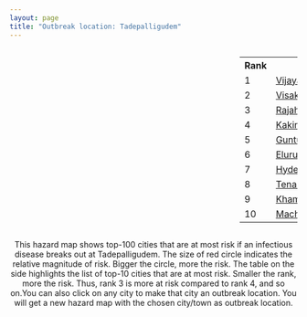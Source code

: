 ```yaml
---
layout: page
title: "Outbreak location: Tadepalligudem"
---
```

<div style="width: 100%; overflow: auto;">
<div style="width: 75%; float: left;">
<div id="mapid">
<script src="https://buda-magenta.github.io/hazard_map/load_map.js"></script>

<script>
var marker_outbreak = L.marker([16.876586, 81.545145],{"autoPan": true}).addTo(map); marker_outbreak.bindTooltip("Tadepalligudem").openTooltip();

var circle_1 = L.circle([16.508759, 80.618510], {"pane": "markerPane", "color": "red", "fill": true, "fillOpacity": 0.2, "fillRule": "evenodd", "lineCap": "round", "lineJoin": "round", "opacity": 1.0, "radius": 77717, "stroke": true, "weight": 3}).addTo(map);
circle_1.bindTooltip("Vijayawada<br>rank: 1<br>hazard index: 0.077717")
circle_1.bindPopup('<a href="https://buda-magenta.github.io/hazard_map/Vijayawada">Vijayawada</a>')

var circle_2 = L.circle([17.723128, 83.301284], {"pane": "markerPane", "color": "red", "fill": true, "fillOpacity": 0.2, "fillRule": "evenodd", "lineCap": "round", "lineJoin": "round", "opacity": 1.0, "radius": 64999, "stroke": true, "weight": 3}).addTo(map);
circle_2.bindTooltip("Visakhapatnam<br>rank: 2<br>hazard index: 0.064999")
circle_2.bindPopup('<a href="https://buda-magenta.github.io/hazard_map/Visakhapatnam">Visakhapatnam</a>')

var circle_3 = L.circle([17.005045, 81.780473], {"pane": "markerPane", "color": "red", "fill": true, "fillOpacity": 0.2, "fillRule": "evenodd", "lineCap": "round", "lineJoin": "round", "opacity": 1.0, "radius": 56832, "stroke": true, "weight": 3}).addTo(map);
circle_3.bindTooltip("Rajahmundry<br>rank: 3<br>hazard index: 0.056833")
circle_3.bindPopup('<a href="https://buda-magenta.github.io/hazard_map/Rajahmundry">Rajahmundry</a>')

var circle_4 = L.circle([16.943739, 82.235061], {"pane": "markerPane", "color": "red", "fill": true, "fillOpacity": 0.2, "fillRule": "evenodd", "lineCap": "round", "lineJoin": "round", "opacity": 1.0, "radius": 41395, "stroke": true, "weight": 3}).addTo(map);
circle_4.bindTooltip("Kakinada<br>rank: 4<br>hazard index: 0.041395")
circle_4.bindPopup('<a href="https://buda-magenta.github.io/hazard_map/Kakinada">Kakinada</a>')

var circle_5 = L.circle([16.291519, 80.454159], {"pane": "markerPane", "color": "red", "fill": true, "fillOpacity": 0.2, "fillRule": "evenodd", "lineCap": "round", "lineJoin": "round", "opacity": 1.0, "radius": 31972, "stroke": true, "weight": 3}).addTo(map);
circle_5.bindTooltip("Guntur<br>rank: 5<br>hazard index: 0.031973")
circle_5.bindPopup('<a href="https://buda-magenta.github.io/hazard_map/Guntur">Guntur</a>')

var circle_6 = L.circle([16.676135, 81.170868], {"pane": "markerPane", "color": "red", "fill": true, "fillOpacity": 0.2, "fillRule": "evenodd", "lineCap": "round", "lineJoin": "round", "opacity": 1.0, "radius": 15927, "stroke": true, "weight": 3}).addTo(map);
circle_6.bindTooltip("Eluru<br>rank: 6<br>hazard index: 0.015927")
circle_6.bindPopup('<a href="https://buda-magenta.github.io/hazard_map/Eluru">Eluru</a>')

var circle_7 = L.circle([17.388786, 78.461065], {"pane": "markerPane", "color": "red", "fill": true, "fillOpacity": 0.2, "fillRule": "evenodd", "lineCap": "round", "lineJoin": "round", "opacity": 1.0, "radius": 9198, "stroke": true, "weight": 3}).addTo(map);
circle_7.bindTooltip("Hyderabad<br>rank: 7<br>hazard index: 0.009198")
circle_7.bindPopup('<a href="https://buda-magenta.github.io/hazard_map/Hyderabad">Hyderabad</a>')

var circle_8 = L.circle([16.237773, 80.646422], {"pane": "markerPane", "color": "red", "fill": true, "fillOpacity": 0.2, "fillRule": "evenodd", "lineCap": "round", "lineJoin": "round", "opacity": 1.0, "radius": 7436, "stroke": true, "weight": 3}).addTo(map);
circle_8.bindTooltip("Tenali<br>rank: 8<br>hazard index: 0.007437")
circle_8.bindPopup('<a href="https://buda-magenta.github.io/hazard_map/Tenali">Tenali</a>')

var circle_9 = L.circle([17.500000, 80.333333], {"pane": "markerPane", "color": "red", "fill": true, "fillOpacity": 0.2, "fillRule": "evenodd", "lineCap": "round", "lineJoin": "round", "opacity": 1.0, "radius": 7082, "stroke": true, "weight": 3}).addTo(map);
circle_9.bindTooltip("Khammam<br>rank: 9<br>hazard index: 0.007083")
circle_9.bindPopup('<a href="https://buda-magenta.github.io/hazard_map/Khammam">Khammam</a>')

var circle_10 = L.circle([16.181939, 81.135130], {"pane": "markerPane", "color": "red", "fill": true, "fillOpacity": 0.2, "fillRule": "evenodd", "lineCap": "round", "lineJoin": "round", "opacity": 1.0, "radius": 6373, "stroke": true, "weight": 3}).addTo(map);
circle_10.bindTooltip("Machilipatnam<br>rank: 10<br>hazard index: 0.006373")
circle_10.bindPopup('<a href="https://buda-magenta.github.io/hazard_map/Machilipatnam">Machilipatnam</a>')

var circle_11 = L.circle([16.542769, 81.527344], {"pane": "markerPane", "color": "red", "fill": true, "fillOpacity": 0.2, "fillRule": "evenodd", "lineCap": "round", "lineJoin": "round", "opacity": 1.0, "radius": 5333, "stroke": true, "weight": 3}).addTo(map);
circle_11.bindTooltip("Bhimavaram<br>rank: 11<br>hazard index: 0.005334")
circle_11.bindPopup('<a href="https://buda-magenta.github.io/hazard_map/Bhimavaram">Bhimavaram</a>')

var circle_12 = L.circle([13.083694, 80.270186], {"pane": "markerPane", "color": "red", "fill": true, "fillOpacity": 0.2, "fillRule": "evenodd", "lineCap": "round", "lineJoin": "round", "opacity": 1.0, "radius": 4822, "stroke": true, "weight": 3}).addTo(map);
circle_12.bindTooltip("Chennai<br>rank: 12<br>hazard index: 0.004823")
circle_12.bindPopup('<a href="https://buda-magenta.github.io/hazard_map/Chennai">Chennai</a>')

var circle_13 = L.circle([22.541418, 88.357691], {"pane": "markerPane", "color": "red", "fill": true, "fillOpacity": 0.2, "fillRule": "evenodd", "lineCap": "round", "lineJoin": "round", "opacity": 1.0, "radius": 4440, "stroke": true, "weight": 3}).addTo(map);
circle_13.bindTooltip("Kolkata<br>rank: 13<br>hazard index: 0.004441")
circle_13.bindPopup('<a href="https://buda-magenta.github.io/hazard_map/Kolkata">Kolkata</a>')

var circle_14 = L.circle([16.432998, 80.993715], {"pane": "markerPane", "color": "red", "fill": true, "fillOpacity": 0.2, "fillRule": "evenodd", "lineCap": "round", "lineJoin": "round", "opacity": 1.0, "radius": 4434, "stroke": true, "weight": 3}).addTo(map);
circle_14.bindTooltip("Gudivada<br>rank: 14<br>hazard index: 0.004435")
circle_14.bindPopup('<a href="https://buda-magenta.github.io/hazard_map/Gudivada">Gudivada</a>')

var circle_15 = L.circle([16.238924, 80.047288], {"pane": "markerPane", "color": "red", "fill": true, "fillOpacity": 0.2, "fillRule": "evenodd", "lineCap": "round", "lineJoin": "round", "opacity": 1.0, "radius": 4422, "stroke": true, "weight": 3}).addTo(map);
circle_15.bindTooltip("Narasaraopet<br>rank: 15<br>hazard index: 0.004422")
circle_15.bindPopup('<a href="https://buda-magenta.github.io/hazard_map/Narasaraopet">Narasaraopet</a>')

var circle_16 = L.circle([20.266777, 85.843559], {"pane": "markerPane", "color": "red", "fill": true, "fillOpacity": 0.2, "fillRule": "evenodd", "lineCap": "round", "lineJoin": "round", "opacity": 1.0, "radius": 3879, "stroke": true, "weight": 3}).addTo(map);
circle_16.bindTooltip("Bhubaneswar<br>rank: 16<br>hazard index: 0.003880")
circle_16.bindPopup('<a href="https://buda-magenta.github.io/hazard_map/Bhubaneswar">Bhubaneswar</a>')

var circle_17 = L.circle([14.449372, 79.987376], {"pane": "markerPane", "color": "red", "fill": true, "fillOpacity": 0.2, "fillRule": "evenodd", "lineCap": "round", "lineJoin": "round", "opacity": 1.0, "radius": 3856, "stroke": true, "weight": 3}).addTo(map);
circle_17.bindTooltip("Nellore<br>rank: 17<br>hazard index: 0.003857")
circle_17.bindPopup('<a href="https://buda-magenta.github.io/hazard_map/Nellore">Nellore</a>')

var circle_18 = L.circle([16.094950, 80.165878], {"pane": "markerPane", "color": "red", "fill": true, "fillOpacity": 0.2, "fillRule": "evenodd", "lineCap": "round", "lineJoin": "round", "opacity": 1.0, "radius": 3832, "stroke": true, "weight": 3}).addTo(map);
circle_18.bindTooltip("Chilakaluripet<br>rank: 18<br>hazard index: 0.003833")
circle_18.bindPopup('<a href="https://buda-magenta.github.io/hazard_map/Chilakaluripet">Chilakaluripet</a>')

var circle_19 = L.circle([18.112082, 83.405220], {"pane": "markerPane", "color": "red", "fill": true, "fillOpacity": 0.2, "fillRule": "evenodd", "lineCap": "round", "lineJoin": "round", "opacity": 1.0, "radius": 3543, "stroke": true, "weight": 3}).addTo(map);
circle_19.bindTooltip("Vizianagaram<br>rank: 19<br>hazard index: 0.003543")
circle_19.bindPopup('<a href="https://buda-magenta.github.io/hazard_map/Vizianagaram">Vizianagaram</a>')

var circle_20 = L.circle([15.507555, 80.060800], {"pane": "markerPane", "color": "red", "fill": true, "fillOpacity": 0.2, "fillRule": "evenodd", "lineCap": "round", "lineJoin": "round", "opacity": 1.0, "radius": 1594, "stroke": true, "weight": 3}).addTo(map);
circle_20.bindTooltip("Ongole<br>rank: 20<br>hazard index: 0.001595")
circle_20.bindPopup('<a href="https://buda-magenta.github.io/hazard_map/Ongole">Ongole</a>')

var circle_21 = L.circle([12.979120, 77.591300], {"pane": "markerPane", "color": "red", "fill": true, "fillOpacity": 0.2, "fillRule": "evenodd", "lineCap": "round", "lineJoin": "round", "opacity": 1.0, "radius": 1467, "stroke": true, "weight": 3}).addTo(map);
circle_21.bindTooltip("Bangalore<br>rank: 21<br>hazard index: 0.001468")
circle_21.bindPopup('<a href="https://buda-magenta.github.io/hazard_map/Bangalore">Bangalore</a>')

var circle_22 = L.circle([17.980609, 79.598212], {"pane": "markerPane", "color": "red", "fill": true, "fillOpacity": 0.2, "fillRule": "evenodd", "lineCap": "round", "lineJoin": "round", "opacity": 1.0, "radius": 1226, "stroke": true, "weight": 3}).addTo(map);
circle_22.bindTooltip("Warangal<br>rank: 22<br>hazard index: 0.001227")
circle_22.bindPopup('<a href="https://buda-magenta.github.io/hazard_map/Warangal">Warangal</a>')

var circle_23 = L.circle([21.237947, 81.633683], {"pane": "markerPane", "color": "red", "fill": true, "fillOpacity": 0.2, "fillRule": "evenodd", "lineCap": "round", "lineJoin": "round", "opacity": 1.0, "radius": 1213, "stroke": true, "weight": 3}).addTo(map);
circle_23.bindTooltip("Raipur<br>rank: 23<br>hazard index: 0.001213")
circle_23.bindPopup('<a href="https://buda-magenta.github.io/hazard_map/Raipur">Raipur</a>')

var circle_24 = L.circle([18.320022, 83.916077], {"pane": "markerPane", "color": "red", "fill": true, "fillOpacity": 0.2, "fillRule": "evenodd", "lineCap": "round", "lineJoin": "round", "opacity": 1.0, "radius": 1058, "stroke": true, "weight": 3}).addTo(map);
circle_24.bindTooltip("Srikakulam<br>rank: 24<br>hazard index: 0.001059")
circle_24.bindPopup('<a href="https://buda-magenta.github.io/hazard_map/Srikakulam">Srikakulam</a>')

var circle_25 = L.circle([19.087076, 82.023572], {"pane": "markerPane", "color": "red", "fill": true, "fillOpacity": 0.2, "fillRule": "evenodd", "lineCap": "round", "lineJoin": "round", "opacity": 1.0, "radius": 984, "stroke": true, "weight": 3}).addTo(map);
circle_25.bindTooltip("Jagdalpur<br>rank: 25<br>hazard index: 0.000985")
circle_25.bindPopup('<a href="https://buda-magenta.github.io/hazard_map/Jagdalpur">Jagdalpur</a>')

var circle_26 = L.circle([23.795281, 86.430964], {"pane": "markerPane", "color": "red", "fill": true, "fillOpacity": 0.2, "fillRule": "evenodd", "lineCap": "round", "lineJoin": "round", "opacity": 1.0, "radius": 982, "stroke": true, "weight": 3}).addTo(map);
circle_26.bindTooltip("Dhanbad<br>rank: 26<br>hazard index: 0.000982")
circle_26.bindPopup('<a href="https://buda-magenta.github.io/hazard_map/Dhanbad">Dhanbad</a>')

var circle_27 = L.circle([23.370035, 85.325013], {"pane": "markerPane", "color": "red", "fill": true, "fillOpacity": 0.2, "fillRule": "evenodd", "lineCap": "round", "lineJoin": "round", "opacity": 1.0, "radius": 907, "stroke": true, "weight": 3}).addTo(map);
circle_27.bindTooltip("Ranchi<br>rank: 27<br>hazard index: 0.000908")
circle_27.bindPopup('<a href="https://buda-magenta.github.io/hazard_map/Ranchi">Ranchi</a>')

var circle_28 = L.circle([28.651718, 77.221939], {"pane": "markerPane", "color": "red", "fill": true, "fillOpacity": 0.2, "fillRule": "evenodd", "lineCap": "round", "lineJoin": "round", "opacity": 1.0, "radius": 818, "stroke": true, "weight": 3}).addTo(map);
circle_28.bindTooltip("Delhi<br>rank: 28<br>hazard index: 0.000818")
circle_28.bindPopup('<a href="https://buda-magenta.github.io/hazard_map/Delhi">Delhi</a>')

var circle_29 = L.circle([20.468600, 85.879200], {"pane": "markerPane", "color": "red", "fill": true, "fillOpacity": 0.2, "fillRule": "evenodd", "lineCap": "round", "lineJoin": "round", "opacity": 1.0, "radius": 685, "stroke": true, "weight": 3}).addTo(map);
circle_29.bindTooltip("Cuttack<br>rank: 29<br>hazard index: 0.000686")
circle_29.bindPopup('<a href="https://buda-magenta.github.io/hazard_map/Cuttack">Cuttack</a>')

var circle_30 = L.circle([13.631637, 79.423171], {"pane": "markerPane", "color": "red", "fill": true, "fillOpacity": 0.2, "fillRule": "evenodd", "lineCap": "round", "lineJoin": "round", "opacity": 1.0, "radius": 573, "stroke": true, "weight": 3}).addTo(map);
circle_30.bindTooltip("Tirupati<br>rank: 30<br>hazard index: 0.000574")
circle_30.bindPopup('<a href="https://buda-magenta.github.io/hazard_map/Tirupati">Tirupati</a>')

var circle_31 = L.circle([14.475294, 78.821686], {"pane": "markerPane", "color": "red", "fill": true, "fillOpacity": 0.2, "fillRule": "evenodd", "lineCap": "round", "lineJoin": "round", "opacity": 1.0, "radius": 534, "stroke": true, "weight": 3}).addTo(map);
circle_31.bindTooltip("Kadapa<br>rank: 31<br>hazard index: 0.000534")
circle_31.bindPopup('<a href="https://buda-magenta.github.io/hazard_map/Kadapa">Kadapa</a>')

var circle_32 = L.circle([19.075990, 72.877393], {"pane": "markerPane", "color": "red", "fill": true, "fillOpacity": 0.2, "fillRule": "evenodd", "lineCap": "round", "lineJoin": "round", "opacity": 1.0, "radius": 478, "stroke": true, "weight": 3}).addTo(map);
circle_32.bindTooltip("Mumbai<br>rank: 32<br>hazard index: 0.000479")
circle_32.bindPopup('<a href="https://buda-magenta.github.io/hazard_map/Mumbai">Mumbai</a>')

var circle_33 = L.circle([19.807608, 85.825254], {"pane": "markerPane", "color": "red", "fill": true, "fillOpacity": 0.2, "fillRule": "evenodd", "lineCap": "round", "lineJoin": "round", "opacity": 1.0, "radius": 446, "stroke": true, "weight": 3}).addTo(map);
circle_33.bindTooltip("Puri<br>rank: 33<br>hazard index: 0.000447")
circle_33.bindPopup('<a href="https://buda-magenta.github.io/hazard_map/Puri">Puri</a>')

var circle_34 = L.circle([15.351838, 75.137985], {"pane": "markerPane", "color": "red", "fill": true, "fillOpacity": 0.2, "fillRule": "evenodd", "lineCap": "round", "lineJoin": "round", "opacity": 1.0, "radius": 398, "stroke": true, "weight": 3}).addTo(map);
circle_34.bindTooltip("Hubli<br>rank: 34<br>hazard index: 0.000399")
circle_34.bindPopup('<a href="https://buda-magenta.github.io/hazard_map/Hubli">Hubli</a>')

var circle_35 = L.circle([23.699128, 85.991069], {"pane": "markerPane", "color": "red", "fill": true, "fillOpacity": 0.2, "fillRule": "evenodd", "lineCap": "round", "lineJoin": "round", "opacity": 1.0, "radius": 350, "stroke": true, "weight": 3}).addTo(map);
circle_35.bindTooltip("Bokaro<br>rank: 35<br>hazard index: 0.000350")
circle_35.bindPopup('<a href="https://buda-magenta.github.io/hazard_map/Bokaro">Bokaro</a>')

var circle_36 = L.circle([21.200996, 81.335426], {"pane": "markerPane", "color": "red", "fill": true, "fillOpacity": 0.2, "fillRule": "evenodd", "lineCap": "round", "lineJoin": "round", "opacity": 1.0, "radius": 288, "stroke": true, "weight": 3}).addTo(map);
circle_36.bindTooltip("Bhilai Nagar<br>rank: 36<br>hazard index: 0.000289")
circle_36.bindPopup('<a href="https://buda-magenta.github.io/hazard_map/Bhilai_Nagar">Bhilai Nagar</a>')

var circle_37 = L.circle([11.001812, 76.962843], {"pane": "markerPane", "color": "red", "fill": true, "fillOpacity": 0.2, "fillRule": "evenodd", "lineCap": "round", "lineJoin": "round", "opacity": 1.0, "radius": 277, "stroke": true, "weight": 3}).addTo(map);
circle_37.bindTooltip("Coimbatore<br>rank: 37<br>hazard index: 0.000278")
circle_37.bindPopup('<a href="https://buda-magenta.github.io/hazard_map/Coimbatore">Coimbatore</a>')

var circle_38 = L.circle([15.475377, 78.478558], {"pane": "markerPane", "color": "red", "fill": true, "fillOpacity": 0.2, "fillRule": "evenodd", "lineCap": "round", "lineJoin": "round", "opacity": 1.0, "radius": 240, "stroke": true, "weight": 3}).addTo(map);
circle_38.bindTooltip("Nandyal<br>rank: 38<br>hazard index: 0.000241")
circle_38.bindPopup('<a href="https://buda-magenta.github.io/hazard_map/Nandyal">Nandyal</a>')

var circle_39 = L.circle([25.531031, 78.652689], {"pane": "markerPane", "color": "red", "fill": true, "fillOpacity": 0.2, "fillRule": "evenodd", "lineCap": "round", "lineJoin": "round", "opacity": 1.0, "radius": 235, "stroke": true, "weight": 3}).addTo(map);
circle_39.bindTooltip("Jhansi<br>rank: 39<br>hazard index: 0.000236")
circle_39.bindPopup('<a href="https://buda-magenta.github.io/hazard_map/Jhansi">Jhansi</a>')

var circle_40 = L.circle([25.133173, 86.525040], {"pane": "markerPane", "color": "red", "fill": true, "fillOpacity": 0.2, "fillRule": "evenodd", "lineCap": "round", "lineJoin": "round", "opacity": 1.0, "radius": 234, "stroke": true, "weight": 3}).addTo(map);
circle_40.bindTooltip("Kharagpur<br>rank: 40<br>hazard index: 0.000234")
circle_40.bindPopup('<a href="https://buda-magenta.github.io/hazard_map/Kharagpur">Kharagpur</a>')

var circle_41 = L.circle([22.214285, 84.872437], {"pane": "markerPane", "color": "red", "fill": true, "fillOpacity": 0.2, "fillRule": "evenodd", "lineCap": "round", "lineJoin": "round", "opacity": 1.0, "radius": 231, "stroke": true, "weight": 3}).addTo(map);
circle_41.bindTooltip("Raurkela<br>rank: 41<br>hazard index: 0.000231")
circle_41.bindPopup('<a href="https://buda-magenta.github.io/hazard_map/Raurkela">Raurkela</a>')

var circle_42 = L.circle([11.664300, 78.146000], {"pane": "markerPane", "color": "red", "fill": true, "fillOpacity": 0.2, "fillRule": "evenodd", "lineCap": "round", "lineJoin": "round", "opacity": 1.0, "radius": 217, "stroke": true, "weight": 3}).addTo(map);
circle_42.bindTooltip("Salem<br>rank: 42<br>hazard index: 0.000217")
circle_42.bindPopup('<a href="https://buda-magenta.github.io/hazard_map/Salem">Salem</a>')

var circle_43 = L.circle([15.143395, 76.919388], {"pane": "markerPane", "color": "red", "fill": true, "fillOpacity": 0.2, "fillRule": "evenodd", "lineCap": "round", "lineJoin": "round", "opacity": 1.0, "radius": 173, "stroke": true, "weight": 3}).addTo(map);
circle_43.bindTooltip("Bellary<br>rank: 43<br>hazard index: 0.000173")
circle_43.bindPopup('<a href="https://buda-magenta.github.io/hazard_map/Bellary">Bellary</a>')

var circle_44 = L.circle([18.761516, 79.478785], {"pane": "markerPane", "color": "red", "fill": true, "fillOpacity": 0.2, "fillRule": "evenodd", "lineCap": "round", "lineJoin": "round", "opacity": 1.0, "radius": 172, "stroke": true, "weight": 3}).addTo(map);
circle_44.bindTooltip("Ramagundam<br>rank: 44<br>hazard index: 0.000173")
circle_44.bindPopup('<a href="https://buda-magenta.github.io/hazard_map/Ramagundam">Ramagundam</a>')

var circle_45 = L.circle([19.309813, 84.797156], {"pane": "markerPane", "color": "red", "fill": true, "fillOpacity": 0.2, "fillRule": "evenodd", "lineCap": "round", "lineJoin": "round", "opacity": 1.0, "radius": 165, "stroke": true, "weight": 3}).addTo(map);
circle_45.bindTooltip("Brahmapur<br>rank: 45<br>hazard index: 0.000166")
circle_45.bindPopup('<a href="https://buda-magenta.github.io/hazard_map/Brahmapur">Brahmapur</a>')

var circle_46 = L.circle([21.934900, 86.732400], {"pane": "markerPane", "color": "red", "fill": true, "fillOpacity": 0.2, "fillRule": "evenodd", "lineCap": "round", "lineJoin": "round", "opacity": 1.0, "radius": 160, "stroke": true, "weight": 3}).addTo(map);
circle_46.bindTooltip("Baripada<br>rank: 46<br>hazard index: 0.000160")
circle_46.bindPopup('<a href="https://buda-magenta.github.io/hazard_map/Baripada">Baripada</a>')

var circle_47 = L.circle([21.400000, 83.883333], {"pane": "markerPane", "color": "red", "fill": true, "fillOpacity": 0.2, "fillRule": "evenodd", "lineCap": "round", "lineJoin": "round", "opacity": 1.0, "radius": 155, "stroke": true, "weight": 3}).addTo(map);
circle_47.bindTooltip("Sambalpur<br>rank: 47<br>hazard index: 0.000155")
circle_47.bindPopup('<a href="https://buda-magenta.github.io/hazard_map/Sambalpur">Sambalpur</a>')

var circle_48 = L.circle([26.055318, 82.993139], {"pane": "markerPane", "color": "red", "fill": true, "fillOpacity": 0.2, "fillRule": "evenodd", "lineCap": "round", "lineJoin": "round", "opacity": 1.0, "radius": 154, "stroke": true, "weight": 3}).addTo(map);
circle_48.bindTooltip("Nizamabad<br>rank: 48<br>hazard index: 0.000154")
circle_48.bindPopup('<a href="https://buda-magenta.github.io/hazard_map/Nizamabad">Nizamabad</a>')

var circle_49 = L.circle([21.500000, 86.750000], {"pane": "markerPane", "color": "red", "fill": true, "fillOpacity": 0.2, "fillRule": "evenodd", "lineCap": "round", "lineJoin": "round", "opacity": 1.0, "radius": 133, "stroke": true, "weight": 3}).addTo(map);
circle_49.bindTooltip("Baleshwar<br>rank: 49<br>hazard index: 0.000134")
circle_49.bindPopup('<a href="https://buda-magenta.github.io/hazard_map/Baleshwar">Baleshwar</a>')

var circle_50 = L.circle([22.591260, 88.390964], {"pane": "markerPane", "color": "red", "fill": true, "fillOpacity": 0.2, "fillRule": "evenodd", "lineCap": "round", "lineJoin": "round", "opacity": 1.0, "radius": 129, "stroke": true, "weight": 3}).addTo(map);
circle_50.bindTooltip("Bidhan Nagar<br>rank: 50<br>hazard index: 0.000130")
circle_50.bindPopup('<a href="https://buda-magenta.github.io/hazard_map/Bidhan_Nagar">Bidhan Nagar</a>')

var circle_51 = L.circle([21.199035, 81.397955], {"pane": "markerPane", "color": "red", "fill": true, "fillOpacity": 0.2, "fillRule": "evenodd", "lineCap": "round", "lineJoin": "round", "opacity": 1.0, "radius": 129, "stroke": true, "weight": 3}).addTo(map);
circle_51.bindTooltip("Durg<br>rank: 51<br>hazard index: 0.000129")
circle_51.bindPopup('<a href="https://buda-magenta.github.io/hazard_map/Durg">Durg</a>')

var circle_52 = L.circle([16.743454, 77.992319], {"pane": "markerPane", "color": "red", "fill": true, "fillOpacity": 0.2, "fillRule": "evenodd", "lineCap": "round", "lineJoin": "round", "opacity": 1.0, "radius": 129, "stroke": true, "weight": 3}).addTo(map);
circle_52.bindTooltip("Mahbubnagar<br>rank: 52<br>hazard index: 0.000129")
circle_52.bindPopup('<a href="https://buda-magenta.github.io/hazard_map/Mahbubnagar">Mahbubnagar</a>')

var circle_53 = L.circle([15.830925, 78.042537], {"pane": "markerPane", "color": "red", "fill": true, "fillOpacity": 0.2, "fillRule": "evenodd", "lineCap": "round", "lineJoin": "round", "opacity": 1.0, "radius": 122, "stroke": true, "weight": 3}).addTo(map);
circle_53.bindTooltip("Kurnool<br>rank: 53<br>hazard index: 0.000123")
circle_53.bindPopup('<a href="https://buda-magenta.github.io/hazard_map/Kurnool">Kurnool</a>')

var circle_54 = L.circle([21.063329, 86.505373], {"pane": "markerPane", "color": "red", "fill": true, "fillOpacity": 0.2, "fillRule": "evenodd", "lineCap": "round", "lineJoin": "round", "opacity": 1.0, "radius": 121, "stroke": true, "weight": 3}).addTo(map);
circle_54.bindTooltip("Bhadrak<br>rank: 54<br>hazard index: 0.000121")
circle_54.bindPopup('<a href="https://buda-magenta.github.io/hazard_map/Bhadrak">Bhadrak</a>')

var circle_55 = L.circle([10.804973, 78.687030], {"pane": "markerPane", "color": "red", "fill": true, "fillOpacity": 0.2, "fillRule": "evenodd", "lineCap": "round", "lineJoin": "round", "opacity": 1.0, "radius": 119, "stroke": true, "weight": 3}).addTo(map);
circle_55.bindTooltip("Tiruchirappalli<br>rank: 55<br>hazard index: 0.000120")
circle_55.bindPopup('<a href="https://buda-magenta.github.io/hazard_map/Tiruchirappalli">Tiruchirappalli</a>')

var circle_56 = L.circle([18.521428, 73.854454], {"pane": "markerPane", "color": "red", "fill": true, "fillOpacity": 0.2, "fillRule": "evenodd", "lineCap": "round", "lineJoin": "round", "opacity": 1.0, "radius": 118, "stroke": true, "weight": 3}).addTo(map);
circle_56.bindTooltip("Pune<br>rank: 56<br>hazard index: 0.000118")
circle_56.bindPopup('<a href="https://buda-magenta.github.io/hazard_map/Pune">Pune</a>')

var circle_57 = L.circle([11.101781, 77.345192], {"pane": "markerPane", "color": "red", "fill": true, "fillOpacity": 0.2, "fillRule": "evenodd", "lineCap": "round", "lineJoin": "round", "opacity": 1.0, "radius": 116, "stroke": true, "weight": 3}).addTo(map);
circle_57.bindTooltip("Tiruppur<br>rank: 57<br>hazard index: 0.000116")
circle_57.bindPopup('<a href="https://buda-magenta.github.io/hazard_map/Tiruppur">Tiruppur</a>')

var circle_58 = L.circle([22.383333, 82.133333], {"pane": "markerPane", "color": "red", "fill": true, "fillOpacity": 0.2, "fillRule": "evenodd", "lineCap": "round", "lineJoin": "round", "opacity": 1.0, "radius": 105, "stroke": true, "weight": 3}).addTo(map);
circle_58.bindTooltip("Bilaspur<br>rank: 58<br>hazard index: 0.000105")
circle_58.bindPopup('<a href="https://buda-magenta.github.io/hazard_map/Bilaspur">Bilaspur</a>')

var circle_59 = L.circle([22.519770, 82.629515], {"pane": "markerPane", "color": "red", "fill": true, "fillOpacity": 0.2, "fillRule": "evenodd", "lineCap": "round", "lineJoin": "round", "opacity": 1.0, "radius": 92, "stroke": true, "weight": 3}).addTo(map);
circle_59.bindTooltip("Korba<br>rank: 59<br>hazard index: 0.000093")
circle_59.bindPopup('<a href="https://buda-magenta.github.io/hazard_map/Korba">Korba</a>')

var circle_60 = L.circle([17.910400, 77.519900], {"pane": "markerPane", "color": "red", "fill": true, "fillOpacity": 0.2, "fillRule": "evenodd", "lineCap": "round", "lineJoin": "round", "opacity": 1.0, "radius": 91, "stroke": true, "weight": 3}).addTo(map);
circle_60.bindTooltip("Bidar<br>rank: 60<br>hazard index: 0.000092")
circle_60.bindPopup('<a href="https://buda-magenta.github.io/hazard_map/Bidar">Bidar</a>')

var circle_61 = L.circle([23.250000, 87.750000], {"pane": "markerPane", "color": "red", "fill": true, "fillOpacity": 0.2, "fillRule": "evenodd", "lineCap": "round", "lineJoin": "round", "opacity": 1.0, "radius": 89, "stroke": true, "weight": 3}).addTo(map);
circle_61.bindTooltip("Barddhaman<br>rank: 61<br>hazard index: 0.000090")
circle_61.bindPopup('<a href="https://buda-magenta.github.io/hazard_map/Barddhaman">Barddhaman</a>')

var circle_62 = L.circle([15.266493, 76.387230], {"pane": "markerPane", "color": "red", "fill": true, "fillOpacity": 0.2, "fillRule": "evenodd", "lineCap": "round", "lineJoin": "round", "opacity": 1.0, "radius": 87, "stroke": true, "weight": 3}).addTo(map);
circle_62.bindTooltip("Hospet<br>rank: 62<br>hazard index: 0.000087")
circle_62.bindPopup('<a href="https://buda-magenta.github.io/hazard_map/Hospet">Hospet</a>')

var circle_63 = L.circle([9.926115, 78.114098], {"pane": "markerPane", "color": "red", "fill": true, "fillOpacity": 0.2, "fillRule": "evenodd", "lineCap": "round", "lineJoin": "round", "opacity": 1.0, "radius": 86, "stroke": true, "weight": 3}).addTo(map);
circle_63.bindTooltip("Madurai<br>rank: 63<br>hazard index: 0.000086")
circle_63.bindPopup('<a href="https://buda-magenta.github.io/hazard_map/Madurai">Madurai</a>')

var circle_64 = L.circle([17.166667, 77.083333], {"pane": "markerPane", "color": "red", "fill": true, "fillOpacity": 0.2, "fillRule": "evenodd", "lineCap": "round", "lineJoin": "round", "opacity": 1.0, "radius": 85, "stroke": true, "weight": 3}).addTo(map);
circle_64.bindTooltip("Gulbarga<br>rank: 64<br>hazard index: 0.000086")
circle_64.bindPopup('<a href="https://buda-magenta.github.io/hazard_map/Gulbarga">Gulbarga</a>')

var circle_65 = L.circle([10.525626, 76.213254], {"pane": "markerPane", "color": "red", "fill": true, "fillOpacity": 0.2, "fillRule": "evenodd", "lineCap": "round", "lineJoin": "round", "opacity": 1.0, "radius": 82, "stroke": true, "weight": 3}).addTo(map);
circle_65.bindTooltip("Thrissur<br>rank: 65<br>hazard index: 0.000083")
circle_65.bindPopup('<a href="https://buda-magenta.github.io/hazard_map/Thrissur">Thrissur</a>')

var circle_66 = L.circle([21.149813, 79.082056], {"pane": "markerPane", "color": "red", "fill": true, "fillOpacity": 0.2, "fillRule": "evenodd", "lineCap": "round", "lineJoin": "round", "opacity": 1.0, "radius": 82, "stroke": true, "weight": 3}).addTo(map);
circle_66.bindTooltip("Nagpur<br>rank: 66<br>hazard index: 0.000082")
circle_66.bindPopup('<a href="https://buda-magenta.github.io/hazard_map/Nagpur">Nagpur</a>')

var circle_67 = L.circle([19.169335, 77.311013], {"pane": "markerPane", "color": "red", "fill": true, "fillOpacity": 0.2, "fillRule": "evenodd", "lineCap": "round", "lineJoin": "round", "opacity": 1.0, "radius": 78, "stroke": true, "weight": 3}).addTo(map);
circle_67.bindTooltip("Nanded Waghala<br>rank: 67<br>hazard index: 0.000078")
circle_67.bindPopup('<a href="https://buda-magenta.github.io/hazard_map/Nanded_Waghala">Nanded Waghala</a>')

var circle_68 = L.circle([14.654623, 77.556260], {"pane": "markerPane", "color": "red", "fill": true, "fillOpacity": 0.2, "fillRule": "evenodd", "lineCap": "round", "lineJoin": "round", "opacity": 1.0, "radius": 76, "stroke": true, "weight": 3}).addTo(map);
circle_68.bindTooltip("Anantapur<br>rank: 68<br>hazard index: 0.000076")
circle_68.bindPopup('<a href="https://buda-magenta.github.io/hazard_map/Anantapur">Anantapur</a>')

var circle_69 = L.circle([15.426365, 75.630079], {"pane": "markerPane", "color": "red", "fill": true, "fillOpacity": 0.2, "fillRule": "evenodd", "lineCap": "round", "lineJoin": "round", "opacity": 1.0, "radius": 73, "stroke": true, "weight": 3}).addTo(map);
circle_69.bindTooltip("Gadag<br>rank: 69<br>hazard index: 0.000073")
circle_69.bindPopup('<a href="https://buda-magenta.github.io/hazard_map/Gadag">Gadag</a>')

var circle_70 = L.circle([12.305183, 76.655361], {"pane": "markerPane", "color": "red", "fill": true, "fillOpacity": 0.2, "fillRule": "evenodd", "lineCap": "round", "lineJoin": "round", "opacity": 1.0, "radius": 68, "stroke": true, "weight": 3}).addTo(map);
circle_70.bindTooltip("Mysore<br>rank: 70<br>hazard index: 0.000069")
circle_70.bindPopup('<a href="https://buda-magenta.github.io/hazard_map/Mysore">Mysore</a>')

var circle_71 = L.circle([13.125476, 80.094090], {"pane": "markerPane", "color": "red", "fill": true, "fillOpacity": 0.2, "fillRule": "evenodd", "lineCap": "round", "lineJoin": "round", "opacity": 1.0, "radius": 68, "stroke": true, "weight": 3}).addTo(map);
circle_71.bindTooltip("Avadi<br>rank: 71<br>hazard index: 0.000069")
circle_71.bindPopup('<a href="https://buda-magenta.github.io/hazard_map/Avadi">Avadi</a>')

var circle_72 = L.circle([15.119651, 77.455290], {"pane": "markerPane", "color": "red", "fill": true, "fillOpacity": 0.2, "fillRule": "evenodd", "lineCap": "round", "lineJoin": "round", "opacity": 1.0, "radius": 66, "stroke": true, "weight": 3}).addTo(map);
circle_72.bindTooltip("Guntakal<br>rank: 72<br>hazard index: 0.000066")
circle_72.bindPopup('<a href="https://buda-magenta.github.io/hazard_map/Guntakal">Guntakal</a>')

var circle_73 = L.circle([13.156387, 80.300528], {"pane": "markerPane", "color": "red", "fill": true, "fillOpacity": 0.2, "fillRule": "evenodd", "lineCap": "round", "lineJoin": "round", "opacity": 1.0, "radius": 65, "stroke": true, "weight": 3}).addTo(map);
circle_73.bindTooltip("Tiruvottiyur<br>rank: 73<br>hazard index: 0.000066")
circle_73.bindPopup('<a href="https://buda-magenta.github.io/hazard_map/Tiruvottiyur">Tiruvottiyur</a>')

var circle_74 = L.circle([22.472223, 88.093845], {"pane": "markerPane", "color": "red", "fill": true, "fillOpacity": 0.2, "fillRule": "evenodd", "lineCap": "round", "lineJoin": "round", "opacity": 1.0, "radius": 65, "stroke": true, "weight": 3}).addTo(map);
circle_74.bindTooltip("Uluberia<br>rank: 74<br>hazard index: 0.000065")
circle_74.bindPopup('<a href="https://buda-magenta.github.io/hazard_map/Uluberia">Uluberia</a>')

var circle_75 = L.circle([26.716413, 88.430992], {"pane": "markerPane", "color": "red", "fill": true, "fillOpacity": 0.2, "fillRule": "evenodd", "lineCap": "round", "lineJoin": "round", "opacity": 1.0, "radius": 64, "stroke": true, "weight": 3}).addTo(map);
circle_75.bindTooltip("Siliguri<br>rank: 75<br>hazard index: 0.000064")
circle_75.bindPopup('<a href="https://buda-magenta.github.io/hazard_map/Siliguri">Siliguri</a>')

var circle_76 = L.circle([27.175255, 78.009816], {"pane": "markerPane", "color": "red", "fill": true, "fillOpacity": 0.2, "fillRule": "evenodd", "lineCap": "round", "lineJoin": "round", "opacity": 1.0, "radius": 62, "stroke": true, "weight": 3}).addTo(map);
circle_76.bindTooltip("Agra<br>rank: 76<br>hazard index: 0.000062")
circle_76.bindPopup('<a href="https://buda-magenta.github.io/hazard_map/Agra">Agra</a>')

var circle_77 = L.circle([19.194329, 72.970178], {"pane": "markerPane", "color": "red", "fill": true, "fillOpacity": 0.2, "fillRule": "evenodd", "lineCap": "round", "lineJoin": "round", "opacity": 1.0, "radius": 58, "stroke": true, "weight": 3}).addTo(map);
circle_77.bindTooltip("Thane<br>rank: 77<br>hazard index: 0.000058")
circle_77.bindPopup('<a href="https://buda-magenta.github.io/hazard_map/Thane">Thane</a>')

var circle_78 = L.circle([18.434644, 79.132265], {"pane": "markerPane", "color": "red", "fill": true, "fillOpacity": 0.2, "fillRule": "evenodd", "lineCap": "round", "lineJoin": "round", "opacity": 1.0, "radius": 58, "stroke": true, "weight": 3}).addTo(map);
circle_78.bindTooltip("Karimnagar<br>rank: 78<br>hazard index: 0.000058")
circle_78.bindPopup('<a href="https://buda-magenta.github.io/hazard_map/Karimnagar">Karimnagar</a>')

var circle_79 = L.circle([14.422347, 77.720069], {"pane": "markerPane", "color": "red", "fill": true, "fillOpacity": 0.2, "fillRule": "evenodd", "lineCap": "round", "lineJoin": "round", "opacity": 1.0, "radius": 57, "stroke": true, "weight": 3}).addTo(map);
circle_79.bindTooltip("Dharmavaram<br>rank: 79<br>hazard index: 0.000058")
circle_79.bindPopup('<a href="https://buda-magenta.github.io/hazard_map/Dharmavaram">Dharmavaram</a>')

var circle_80 = L.circle([18.793568, 80.815939], {"pane": "markerPane", "color": "red", "fill": true, "fillOpacity": 0.2, "fillRule": "evenodd", "lineCap": "round", "lineJoin": "round", "opacity": 1.0, "radius": 57, "stroke": true, "weight": 3}).addTo(map);
circle_80.bindTooltip("Bijapur<br>rank: 80<br>hazard index: 0.000058")
circle_80.bindPopup('<a href="https://buda-magenta.github.io/hazard_map/Bijapur">Bijapur</a>')

var circle_81 = L.circle([23.258486, 77.401989], {"pane": "markerPane", "color": "red", "fill": true, "fillOpacity": 0.2, "fillRule": "evenodd", "lineCap": "round", "lineJoin": "round", "opacity": 1.0, "radius": 57, "stroke": true, "weight": 3}).addTo(map);
circle_81.bindTooltip("Bhopal<br>rank: 81<br>hazard index: 0.000057")
circle_81.bindPopup('<a href="https://buda-magenta.github.io/hazard_map/Bhopal">Bhopal</a>')

var circle_82 = L.circle([16.083333, 77.166667], {"pane": "markerPane", "color": "red", "fill": true, "fillOpacity": 0.2, "fillRule": "evenodd", "lineCap": "round", "lineJoin": "round", "opacity": 1.0, "radius": 56, "stroke": true, "weight": 3}).addTo(map);
circle_82.bindTooltip("Raichur<br>rank: 82<br>hazard index: 0.000056")
circle_82.bindPopup('<a href="https://buda-magenta.github.io/hazard_map/Raichur">Raichur</a>')

var circle_83 = L.circle([13.160105, 79.155551], {"pane": "markerPane", "color": "red", "fill": true, "fillOpacity": 0.2, "fillRule": "evenodd", "lineCap": "round", "lineJoin": "round", "opacity": 1.0, "radius": 51, "stroke": true, "weight": 3}).addTo(map);
circle_83.bindTooltip("Chittoor<br>rank: 83<br>hazard index: 0.000052")
circle_83.bindPopup('<a href="https://buda-magenta.github.io/hazard_map/Chittoor">Chittoor</a>')

var circle_84 = L.circle([22.890183, 88.426939], {"pane": "markerPane", "color": "red", "fill": true, "fillOpacity": 0.2, "fillRule": "evenodd", "lineCap": "round", "lineJoin": "round", "opacity": 1.0, "radius": 50, "stroke": true, "weight": 3}).addTo(map);
circle_84.bindTooltip("Naihati<br>rank: 84<br>hazard index: 0.000051")
circle_84.bindPopup('<a href="https://buda-magenta.github.io/hazard_map/Naihati">Naihati</a>')

var circle_85 = L.circle([16.857964, 79.217494], {"pane": "markerPane", "color": "red", "fill": true, "fillOpacity": 0.2, "fillRule": "evenodd", "lineCap": "round", "lineJoin": "round", "opacity": 1.0, "radius": 49, "stroke": true, "weight": 3}).addTo(map);
circle_85.bindTooltip("Nalgonda<br>rank: 85<br>hazard index: 0.000050")
circle_85.bindPopup('<a href="https://buda-magenta.github.io/hazard_map/Nalgonda">Nalgonda</a>')

var circle_86 = L.circle([11.715950, 79.767053], {"pane": "markerPane", "color": "red", "fill": true, "fillOpacity": 0.2, "fillRule": "evenodd", "lineCap": "round", "lineJoin": "round", "opacity": 1.0, "radius": 49, "stroke": true, "weight": 3}).addTo(map);
circle_86.bindTooltip("Cuddalore Port<br>rank: 86<br>hazard index: 0.000049")
circle_86.bindPopup('<a href="https://buda-magenta.github.io/hazard_map/Cuddalore_Port">Cuddalore Port</a>')

var circle_87 = L.circle([17.849907, 75.276320], {"pane": "markerPane", "color": "red", "fill": true, "fillOpacity": 0.2, "fillRule": "evenodd", "lineCap": "round", "lineJoin": "round", "opacity": 1.0, "radius": 47, "stroke": true, "weight": 3}).addTo(map);
circle_87.bindTooltip("Solapur<br>rank: 87<br>hazard index: 0.000048")
circle_87.bindPopup('<a href="https://buda-magenta.github.io/hazard_map/Solapur">Solapur</a>')

var circle_88 = L.circle([22.801519, 86.202958], {"pane": "markerPane", "color": "red", "fill": true, "fillOpacity": 0.2, "fillRule": "evenodd", "lineCap": "round", "lineJoin": "round", "opacity": 1.0, "radius": 47, "stroke": true, "weight": 3}).addTo(map);
circle_88.bindTooltip("Jamshedpur<br>rank: 88<br>hazard index: 0.000048")
circle_88.bindPopup('<a href="https://buda-magenta.github.io/hazard_map/Jamshedpur">Jamshedpur</a>')

var circle_89 = L.circle([23.535048, 87.338043], {"pane": "markerPane", "color": "red", "fill": true, "fillOpacity": 0.2, "fillRule": "evenodd", "lineCap": "round", "lineJoin": "round", "opacity": 1.0, "radius": 45, "stroke": true, "weight": 3}).addTo(map);
circle_89.bindTooltip("Durgapur<br>rank: 89<br>hazard index: 0.000046")
circle_89.bindPopup('<a href="https://buda-magenta.github.io/hazard_map/Durgapur">Durgapur</a>')

var circle_90 = L.circle([9.500665, 76.412414], {"pane": "markerPane", "color": "red", "fill": true, "fillOpacity": 0.2, "fillRule": "evenodd", "lineCap": "round", "lineJoin": "round", "opacity": 1.0, "radius": 45, "stroke": true, "weight": 3}).addTo(map);
circle_90.bindTooltip("Alappuzha<br>rank: 90<br>hazard index: 0.000046")
circle_90.bindPopup('<a href="https://buda-magenta.github.io/hazard_map/Alappuzha">Alappuzha</a>')

var circle_91 = L.circle([19.290314, 76.602903], {"pane": "markerPane", "color": "red", "fill": true, "fillOpacity": 0.2, "fillRule": "evenodd", "lineCap": "round", "lineJoin": "round", "opacity": 1.0, "radius": 42, "stroke": true, "weight": 3}).addTo(map);
circle_91.bindTooltip("Parbhani<br>rank: 91<br>hazard index: 0.000043")
circle_91.bindPopup('<a href="https://buda-magenta.github.io/hazard_map/Parbhani">Parbhani</a>')

var circle_92 = L.circle([15.398403, 73.812918], {"pane": "markerPane", "color": "red", "fill": true, "fillOpacity": 0.2, "fillRule": "evenodd", "lineCap": "round", "lineJoin": "round", "opacity": 1.0, "radius": 42, "stroke": true, "weight": 3}).addTo(map);
circle_92.bindTooltip("Vasco Da Gama<br>rank: 92<br>hazard index: 0.000042")
circle_92.bindPopup('<a href="https://buda-magenta.github.io/hazard_map/Vasco_Da_Gama">Vasco Da Gama</a>')

var circle_93 = L.circle([12.929903, 80.111823], {"pane": "markerPane", "color": "red", "fill": true, "fillOpacity": 0.2, "fillRule": "evenodd", "lineCap": "round", "lineJoin": "round", "opacity": 1.0, "radius": 42, "stroke": true, "weight": 3}).addTo(map);
circle_93.bindTooltip("Tambaram<br>rank: 93<br>hazard index: 0.000042")
circle_93.bindPopup('<a href="https://buda-magenta.github.io/hazard_map/Tambaram">Tambaram</a>')

var circle_94 = L.circle([23.687130, 86.974659], {"pane": "markerPane", "color": "red", "fill": true, "fillOpacity": 0.2, "fillRule": "evenodd", "lineCap": "round", "lineJoin": "round", "opacity": 1.0, "radius": 41, "stroke": true, "weight": 3}).addTo(map);
circle_94.bindTooltip("Asansol<br>rank: 94<br>hazard index: 0.000042")
circle_94.bindPopup('<a href="https://buda-magenta.github.io/hazard_map/Asansol">Asansol</a>')

var circle_95 = L.circle([26.203725, 78.157363], {"pane": "markerPane", "color": "red", "fill": true, "fillOpacity": 0.2, "fillRule": "evenodd", "lineCap": "round", "lineJoin": "round", "opacity": 1.0, "radius": 41, "stroke": true, "weight": 3}).addTo(map);
circle_95.bindTooltip("Gwalior<br>rank: 95<br>hazard index: 0.000042")
circle_95.bindPopup('<a href="https://buda-magenta.github.io/hazard_map/Gwalior">Gwalior</a>')

var circle_96 = L.circle([11.369204, 77.676627], {"pane": "markerPane", "color": "red", "fill": true, "fillOpacity": 0.2, "fillRule": "evenodd", "lineCap": "round", "lineJoin": "round", "opacity": 1.0, "radius": 41, "stroke": true, "weight": 3}).addTo(map);
circle_96.bindTooltip("Erode<br>rank: 96<br>hazard index: 0.000041")
circle_96.bindPopup('<a href="https://buda-magenta.github.io/hazard_map/Erode">Erode</a>')

var circle_97 = L.circle([22.695034, 88.377060], {"pane": "markerPane", "color": "red", "fill": true, "fillOpacity": 0.2, "fillRule": "evenodd", "lineCap": "round", "lineJoin": "round", "opacity": 1.0, "radius": 38, "stroke": true, "weight": 3}).addTo(map);
circle_97.bindTooltip("Panihati<br>rank: 97<br>hazard index: 0.000039")
circle_97.bindPopup('<a href="https://buda-magenta.github.io/hazard_map/Panihati">Panihati</a>')

var circle_98 = L.circle([23.021624, 72.579707], {"pane": "markerPane", "color": "red", "fill": true, "fillOpacity": 0.2, "fillRule": "evenodd", "lineCap": "round", "lineJoin": "round", "opacity": 1.0, "radius": 38, "stroke": true, "weight": 3}).addTo(map);
circle_98.bindTooltip("Ahmedabad<br>rank: 98<br>hazard index: 0.000038")
circle_98.bindPopup('<a href="https://buda-magenta.github.io/hazard_map/Ahmedabad">Ahmedabad</a>')

var circle_99 = L.circle([14.752266, 78.548552], {"pane": "markerPane", "color": "red", "fill": true, "fillOpacity": 0.2, "fillRule": "evenodd", "lineCap": "round", "lineJoin": "round", "opacity": 1.0, "radius": 38, "stroke": true, "weight": 3}).addTo(map);
circle_99.bindTooltip("Proddatur<br>rank: 99<br>hazard index: 0.000038")
circle_99.bindPopup('<a href="https://buda-magenta.github.io/hazard_map/Proddatur">Proddatur</a>')

var circle_100 = L.circle([16.870988, 79.561398], {"pane": "markerPane", "color": "red", "fill": true, "fillOpacity": 0.2, "fillRule": "evenodd", "lineCap": "round", "lineJoin": "round", "opacity": 1.0, "radius": 38, "stroke": true, "weight": 3}).addTo(map);
circle_100.bindTooltip("Miryalaguda<br>rank: 100<br>hazard index: 0.000038")
circle_100.bindPopup('<a href="https://buda-magenta.github.io/hazard_map/Miryalaguda">Miryalaguda</a>')
</script>
</div>
</div>


<div style="width: 20%; float: right;">
<table>
<tr>
<th>Rank</th>
<th>City</th>
</tr>

<tr>
<td>1</td>
<td><a href="https://buda-magenta.github.io/hazard_map/Vijayawada">Vijayawada</a></td>
</tr>

<tr>
<td>2</td>
<td><a href="https://buda-magenta.github.io/hazard_map/Visakhapatnam">Visakhapatnam</a></td>
</tr>

<tr>
<td>3</td>
<td><a href="https://buda-magenta.github.io/hazard_map/Rajahmundry">Rajahmundry</a></td>
</tr>

<tr>
<td>4</td>
<td><a href="https://buda-magenta.github.io/hazard_map/Kakinada">Kakinada</a></td>
</tr>

<tr>
<td>5</td>
<td><a href="https://buda-magenta.github.io/hazard_map/Guntur">Guntur</a></td>
</tr>

<tr>
<td>6</td>
<td><a href="https://buda-magenta.github.io/hazard_map/Eluru">Eluru</a></td>
</tr>

<tr>
<td>7</td>
<td><a href="https://buda-magenta.github.io/hazard_map/Hyderabad">Hyderabad</a></td>
</tr>

<tr>
<td>8</td>
<td><a href="https://buda-magenta.github.io/hazard_map/Tenali">Tenali</a></td>
</tr>

<tr>
<td>9</td>
<td><a href="https://buda-magenta.github.io/hazard_map/Khammam">Khammam</a></td>
</tr>

<tr>
<td>10</td>
<td><a href="https://buda-magenta.github.io/hazard_map/Machilipatnam">Machilipatnam</a></td>
</tr>

</table>
</div>
</div>


<p align="center">This hazard map shows top-100 cities that are at most risk if an infectious disease breaks out at Tadepalligudem. The size of red circle indicates the relative magnitude of risk. Bigger the circle, more the risk. The table on the side highlights the list of top-10 cities that are at most risk. Smaller the rank, more the risk. Thus, rank 3 is more at risk compared to rank 4, and so on.You can also click on any city to make that city an outbreak location. You will get a new hazard map with the chosen city/town as outbreak location.
</p>